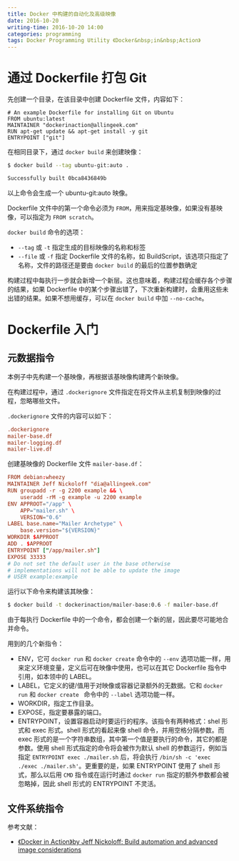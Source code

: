 ```yaml
---
title: Docker 中构建的自动化及高级映像
date: 2016-10-20
writing-time: 2016-10-20 14:00
categories: programming
tags: Docker Programming Utility 《Docker&nbsp;in&nbsp;Action》
---
```


# 通过 Dockerfile 打包 Git

先创建一个目录，在该目录中创建 Dockerfile 文件，内容如下：

```
# An example Dockerfile for installing Git on Ubuntu
FROM ubuntu:latest
MAINTAINER "dockerinaction@allingeek.com"
RUN apt-get update && apt-get install -y git
ENTRYPOINT ["git"]
```

在相同目录下，通过 `docker build` 来创建映像：

```bash
$ docker build --tag ubuntu-git:auto .

Successfully built 0bca8436849b
```

以上命令会生成一个 ubuntu-git:auto 映像。

Dockerfile 文件中的第一个命令必须为 `FROM`，用来指定基映像，如果没有基映像，可以指定为 `FROM scratch`。

`docker build` 命令的选项：

+ `--tag` 或 `-t` 指定生成的目标映像的名称和标签
+ `--file` 或 `-f` 指定 Dockerfile 文件的名称，如 BuildScript，该选项只指定了名称，文件的路径还是要由 `docker build` 的最后的位置参数确定


构建过程中每执行一步就会新增一个新层。这也意味着，构建过程会缓存各个步骤的结果，如果 Dockerfile 中的某个步骤出错了，下次重新构建时，会重用这些未出错的结果。如果不想用缓存，可以在 `docker build` 中加 `--no-cache`。

# Dockerfile 入门

## 元数据指令

本例子中先构建一个基映像，再根据该基映像构建两个新映像。

在构建过程中，通过 `.dockerignore` 文件指定在将文件从主机复制到映像的过程，忽略哪些文件。

`.dockerignore` 文件的内容可以如下：

```conf
.dockerignore
mailer-base.df
mailer-logging.df
mailer-live.df
```

创建基映像的 Dockerfile 文件 `mailer-base.df`：

```conf
FROM debian:wheezy
MAINTAINER Jeff Nickoloff "dia@allingeek.com"
RUN groupadd -r -g 2200 example && \
    useradd -rM -g example -u 2200 example
ENV APPROOT="/app" \
    APP="mailer.sh" \
    VERSION="0.6"
LABEL base.name="Mailer Archetype" \
    base.version="${VERSION}"
WORKDIR $APPROOT
ADD . $APPROOT
ENTRYPOINT ["/app/mailer.sh"]
EXPOSE 33333
# Do not set the default user in the base otherwise
# implementations will not be able to update the image
# USER example:example
```

运行以下命令来构建该其映像：

```bash
$ docker build -t dockerinaction/mailer-base:0.6 -f mailer-base.df
```

由于每执行 Dockerfile 中的一个命令，都会创建一个新的层，因此要尽可能地合并命令。

用到的几个新指令：

+ ENV，它可 `docker run` 和 `docker create` 命令中的 `--env` 选项功能一样，用来定义环境变量，定义后可在映像中使用，也可以在其它 Dockerfile 指令中引用，如本领中的 LABEL。
+ LABEL，它定义的键/值用于对映像或容器记录额外的无数据。它和 `docker run` 和 `docker create ` 命令中的 `--label` 选项功能一样。
+ WORKDIR，指定工作目录。
+ EXPOSE，指定要暴露的端口。
+ ENTRYPOINT，设置容器启动时要运行的程序。该指令有两种格式：shel 形式和 exec 形式。shell 形式的看起来像 shell 命令，并用空格分隔参数。而 exec 形式的是一个字符串数组，其中第一个值是要执行的命令，其它的都是参数。使用 shell 形式指定的命令将会被作为默认 shell 的参数运行，例如当指定 `ENTRYPOINT exec ./mailer.sh` 后，将会执行 `/bin/sh -c 'exec ./exec ./mailer.sh'`。更重要的是，如果 ENTRYPOINT 使用了 shell 形式，那么以后用 `CMD` 指令或在运行时通过 `docker run` 指定的额外参数都会被忽略掉，因此 shell 形式的 ENTRYPOINT 不灵活。

## 文件系统指令









参考文献： 

+ [《Docker in Action》by Jeff Nickoloff: Build automation and advanced image considerations](https://www.amazon.com/Docker-Action-Jeff-Nickoloff/dp/1633430235/)
